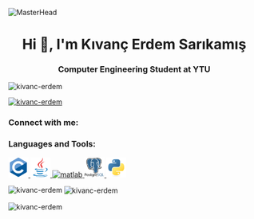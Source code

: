 ![MasterHead](https://www.google.com/url?sa=i&url=https%3A%2F%2Fgowithcode.com%2Ftop-programming-languages&psig=AOvVaw2LxFFQCOkxDx0EaXCYZfht&ust=1742225360182000&source=images&cd=vfe&opi=89978449&ved=0CBQQjRxqFwoTCJDS9sX1jowDFQAAAAAdAAAAABAP) 


<h1 align="center">Hi 👋, I'm Kıvanç Erdem Sarıkamış</h1>
<h3 align="center">Computer Engineering Student at YTU</h3>

<p align="left"> <img src="https://komarev.com/ghpvc/?username=kivanc-erdem&label=Profile%20views&color=0e75b6&style=flat" alt="kivanc-erdem" /> </p>

<p align="left"> <a href="https://github.com/ryo-ma/github-profile-trophy"><img src="https://github-profile-trophy.vercel.app/?username=kivanc-erdem" alt="kivanc-erdem" /></a> </p>

<h3 align="left">Connect with me:</h3>
<p align="left">
</p>

<h3 align="left">Languages and Tools:</h3>
<p align="left"> <a href="https://www.cprogramming.com/" target="_blank" rel="noreferrer"> <img src="https://raw.githubusercontent.com/devicons/devicon/master/icons/c/c-original.svg" alt="c" width="40" height="40"/> </a> <a href="https://www.java.com" target="_blank" rel="noreferrer"> <img src="https://raw.githubusercontent.com/devicons/devicon/master/icons/java/java-original.svg" alt="java" width="40" height="40"/> </a> <a href="https://www.mathworks.com/" target="_blank" rel="noreferrer"> <img src="https://upload.wikimedia.org/wikipedia/commons/2/21/Matlab_Logo.png" alt="matlab" width="40" height="40"/> </a> <a href="https://www.postgresql.org" target="_blank" rel="noreferrer"> <img src="https://raw.githubusercontent.com/devicons/devicon/master/icons/postgresql/postgresql-original-wordmark.svg" alt="postgresql" width="40" height="40"/> </a> <a href="https://www.python.org" target="_blank" rel="noreferrer"> <img src="https://raw.githubusercontent.com/devicons/devicon/master/icons/python/python-original.svg" alt="python" width="40" height="40"/> </a> </p>

<p><img align="left" src="https://github-readme-stats.vercel.app/api/top-langs?username=kivanc-erdem&show_icons=true&locale=en&layout=compact" alt="kivanc-erdem" /></p>

<p>&nbsp;<img align="center" src="https://github-readme-stats.vercel.app/api?username=kivanc-erdem&show_icons=true&locale=en" alt="kivanc-erdem" /></p>

<p><img align="center" src="https://github-readme-streak-stats.herokuapp.com/?user=kivanc-erdem&" alt="kivanc-erdem" /></p>
